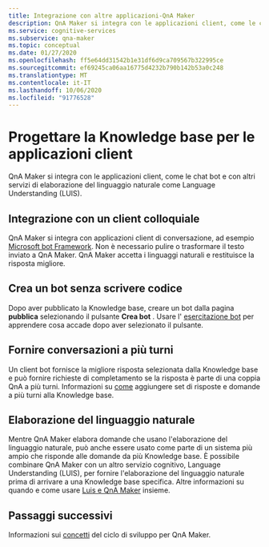 ```yaml
---
title: Integrazione con altre applicazioni-QnA Maker
description: QnA Maker si integra con le applicazioni client, come le chat bot e con altri servizi di elaborazione del linguaggio naturale come Language Understanding (LUIS).
ms.service: cognitive-services
ms.subservice: qna-maker
ms.topic: conceptual
ms.date: 01/27/2020
ms.openlocfilehash: ff5e64dd31542b1e31df6d9ca709567b322995ce
ms.sourcegitcommit: ef69245ca06aa16775d4232b790b142b53a0c248
ms.translationtype: MT
ms.contentlocale: it-IT
ms.lasthandoff: 10/06/2020
ms.locfileid: "91776528"
---
```

# <a name="design-knowledge-base-for-client-applications"></a>Progettare la Knowledge base per le applicazioni client

QnA Maker si integra con le applicazioni client, come le chat bot e con altri servizi di elaborazione del linguaggio naturale come Language Understanding (LUIS).

## <a name="integration-with-a-conversational-client"></a>Integrazione con un client colloquiale

QnA Maker si integra con applicazioni client di conversazione, ad esempio [Microsoft bot Framework](https://dev.botframework.com/). Non è necessario pulire o trasformare il testo inviato a QnA Maker. QnA Maker accetta i linguaggi naturali e restituisce la risposta migliore.

## <a name="create-a-bot-without-writing-any-code"></a>Crea un bot senza scrivere codice

Dopo aver pubblicato la Knowledge base, creare un bot dalla pagina **pubblica** selezionando il pulsante **Crea bot** . Usare l' [esercitazione bot](../Quickstarts/create-publish-knowledge-base.md) per apprendere cosa accade dopo aver selezionato il pulsante.

## <a name="providing-multi-turn-conversations"></a>Fornire conversazioni a più turni

Un client bot fornisce la migliore risposta selezionata dalla Knowledge base e può fornire richieste di completamento se la risposta è parte di una coppia QnA a più turni. Informazioni su [come](../how-to/multiturn-conversation.md) aggiungere set di risposte e domande a più turni alla Knowledge base.

## <a name="natural-language-processing"></a>Elaborazione del linguaggio naturale

Mentre QnA Maker elabora domande che usano l'elaborazione del linguaggio naturale, può anche essere usato come parte di un sistema più ampio che risponde alle domande da più Knowledge base. È possibile combinare QnA Maker con un altro servizio cognitivo, Language Understanding (LUIS), per fornire l'elaborazione del linguaggio naturale prima di arrivare a una Knowledge base specifica. Altre informazioni su quando e come usare [Luis e QnA Maker](../../luis/choose-natural-language-processing-service.md?toc=/azure/cognitive-services/qnamaker/toc.json) insieme.

## <a name="next-steps"></a>Passaggi successivi

Informazioni sui [concetti](development-lifecycle-knowledge-base.md) del ciclo di sviluppo per QnA Maker.